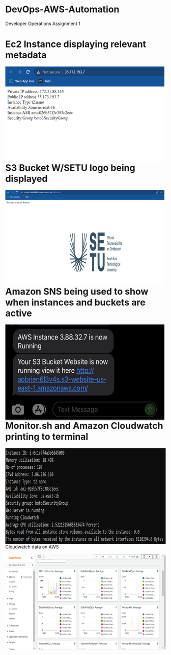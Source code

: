 # DevOps-AWS-Automation


Developer Operations Assignment 1


# Ec2 Instance displaying relevant metadata
<p>
<img src="img/ec2.png" alt="Ec2" width="500" height="300" style="float:left" class="center">
</p>





# S3 Bucket W/SETU logo being displayed
<p>
<img src="img/s3.png" alt="Ec2" width="500" height="300" style="float:left" class="center">
</p>


# Amazon SNS being used to show when instances and buckets are active
<p>
<img src="img/sns.jpg" alt="Ec2" width="500" height="300" style="float:left" class="center">
</p>


# Monitor.sh and Amazon Cloudwatch printing to terminal
<p>
<img src="img/monitor-cloudwatch.png" alt="Ec2" width="600" height="300" style="float:left" class="center">
</p>
Cloudwatch data on AWS
<p> 
<img src="img/cloudwatch.png" alt="Ec2" width="600" height="300" style="float:left" class="center">
</p>



